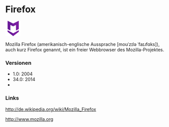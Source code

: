 # Firefox

![alt text][logo]

[logo]: https://github.com/adam-p/markdown-here/raw/master/src/common/images/icon48.png "Logo Title Text 2"

Mozilla Firefox (amerikanisch-englische Aussprache [moʊˈzɪlə ˈfaɪɹfɑks]),
auch kurz Firefox genannt, ist ein freier Webbrowser des Mozilla-Projektes.

### Versionen
* 1.0: 2004
* 34.0: 2014
* 

### Links
http://de.wikipedia.org/wiki/Mozilla_Firefox


  http://www.mozilla.org
